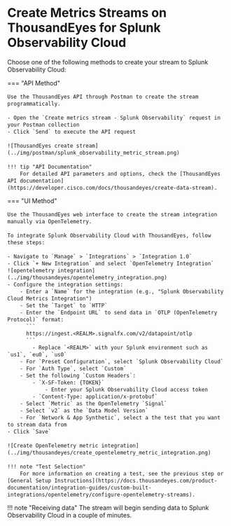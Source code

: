 # Create Metrics Streams on ThousandEyes for Splunk Observability Cloud

Choose one of the following methods to create your stream to Splunk Observability Cloud:

=== "API Method"

    Use the ThousandEyes API through Postman to create the stream programmatically.
    
    - Open the `Create metrics stream - Splunk Observability` request in your Postman collection
    - Click `Send` to execute the API request
    
    ![ThousandEyes create stream](../img/postman/splunk_observability_metric_stream.png)

    !!! tip "API Documentation"
        For detailed API parameters and options, check the [ThousandEyes API documentation](https://developer.cisco.com/docs/thousandeyes/create-data-stream).

=== "UI Method"

    Use the ThousandEyes web interface to create the stream integration manually via OpenTelemetry.
    
    To integrate Splunk Observability Cloud with ThousandEyes, follow these steps:
    
    - Navigate to `Manage` > `Integrations` > `Integration 1.0`
    - Click `+ New Integration` and select `OpenTelemetry Integration`
    ![opentelemetry integration](../img/thousandeyes/opentelemetry_integration.png)
    - Configure the integration settings:
        - Enter a `Name` for the integration (e.g., "Splunk Observability Cloud Metrics Integration")
        - Set the `Target` to `HTTP`
        - Enter the `Endpoint URL` to send data in `OTLP (OpenTelemetry Protocol)` format:
          ```
          https://ingest.<REALM>.signalfx.com/v2/datapoint/otlp
          ```
            - Replace `<REALM>` with your Splunk environment such as `us1`, `eu0`, `us0`
        - For `Preset Configuration`, select `Splunk Observability Cloud`
        - For `Auth Type`, select `Custom`
        - Set the following `Custom Headers`:
            - `X-SF-Token: {TOKEN}`
                - Enter your Splunk Observability Cloud access token
            - `Content-Type: application/x-protobuf`
        - Select `Metric` as the OpenTelemetry `Signal`
        - Select `v2` as the `Data Model Version`
        - For `Network & App Synthetic`, select a the test that you want to stream data from
    - Click `Save`

    ![Create OpenTelemetry metric integration](../img/thousandeyes/create_opentelemetry_metric_integration.png)

    !!! note "Test Selection"
        For more information on creating a test, see the previous step or [General Setup Instructions](https://docs.thousandeyes.com/product-documentation/integration-guides/custom-built-integrations/opentelemetry/configure-opentelemetry-streams).

!!! note "Receiving data"
    The stream will begin sending data to Splunk Observability Cloud in a couple of minutes.

